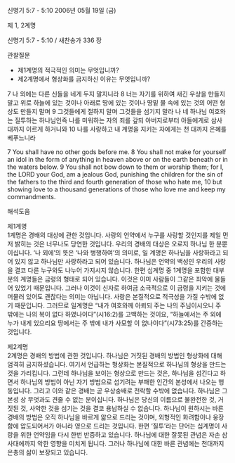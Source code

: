 신명기 5:7 - 5:10 
2006년 05월 19일 (금)

제 1, 2계명



신명기 5:7 - 5:10 / 새찬송가 336 장


관찰질문
- 제1계명의 적극적인 의미는 무엇입니까?
- 제2계명에서 형상화를 금지하신 이유는 무엇입니까?

7 나 외에는 다른 신들을 네게 두지 말지니라 8 너는 자기를 위하여 새긴 우상을 만들지 말고 위로 하늘에 있는 것이나 아래로 땅에 있는 것이나 땅밑 물 속에 있는 것의 어떤 형상도 만들지 말며 9 그것들에게 절하지 말며 그것들을 섬기지 말라 나 네 하나님 여호와는 질투하는 하나님인즉 나를 미워하는 자의 죄를 갚되 아버지로부터 아들에게로 삼사 대까지 이르게 하거니와 10 나를 사랑하고 내 계명을 지키는 자에게는 천 대까지 은혜를 베푸느니라 

7  You shall have no other gods before me. 8  You shall not make for yourself an idol in the form of anything in heaven above or on the earth beneath or in the waters below. 9  You shall not bow down to them or worship them; for I, the LORD your God, am a jealous God, punishing the children for the sin of the fathers to the third and fourth generation of those who hate me, 10  but showing love to a thousand generations of those who love me and keep my commandments.

해석도움





제1계명  
1계명은 경배의 대상에 관한 것입니다. 사랑의 언약에서 누구를 사랑할 것인지를 제일 먼저 밝히는 것은 너무나도 당연한 것입니다. 우리의 경배의 대상은 오로지 하나님 한 분뿐이십니다. ‘나 외에’의 뜻은 ‘나와 병행하여’의 의미로, 일 계명은 하나님을 사랑하라고 되어 있지 않고 하나님만 사랑하라고 되어 있습니다. 하나님은 언약의 백성인 우리의 사랑을 결코 다른 누구와도 나누어 가지시지 않습니다. 한편 십계명 중 1계명을 포함한 대부분의 계명들은 금령의 형태로 되어 있습니다. 이것은 이미 사람들이 그같은 죄악에 물들어 있었기 때문입니다. 그러나 이것이 신자로 하여금 소극적으로 이 금령을 지키는 것에 머물러 있어도 괜찮다는 의미는 아닙니다. 사랑은 본질적으로 적극성을 가질 수밖에 없기 때문입니다. 그러므로 일계명은 “내가 여호와께 아뢰되 주는 나의 주님이시오니 주 밖에는 나의 복이 없다 하였나이다”(시16:2)를 고백하는 것이요, “하늘에서는 주 외에 누가 내게 있으리요 땅에서는 주 밖에 내가 사모할 이 없나이다”(시73:25)를 간증하는 것입니다.

제2계명  
2계명은 경배의 방법에 관한 것입니다. 하나님은 거짓된 경배의 방법인 형상화에 대해 엄격히 금지하셨습니다. 여기서 언급하는 형상화는 본질적으로 하나님의 형상을 만드는 것을 가리킵니다. 그런데 하나님을 보이는 형상으로 만드는 것은, 하나님을 섬긴다고 하면서 하나님의 방법이 아닌 자기 방법으로 섬기려는 부패한 인간의 본성에서 나오는 행동입니다. 그리고 이와 같은 경배는 곧 우상숭배로 전락할 수밖에 없습니다. 하나님은 그 본성 상 무엇과도 견줄 수 없는 분이십니다. 하나님은 당신의 이름으로 불완전한 것, 거짓된 것, 사악한 것을 섬기는 것을 결코 용납하실 수 없습니다. 하나님이 원하시는 바른 경배의 방법은 오직 하나님을 바르게 앎으로 드리는 것이며, 외형적인 화려함이나 웅장함에 압도되어서가 아니라 영으로 드리는 것입니다. 한편 ‘질투’라는 단어는 십계명이 사랑을 위한 언약임을 다시 한번 반증하고 있습니다. 하나님에 대한 잘못된 관념은 자손 삼사대에까지 악한 영향을 미치게 됩니다. 그러나 하나님에 대한 바른 관념에는 천대까지 은총의 삶이 보장되고 있습니다.